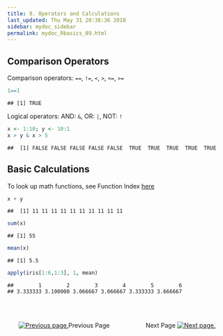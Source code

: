 ```yaml
---
title: 9. Operators and Calculations
last_updated: Thu May 31 20:38:36 2018
sidebar: mydoc_sidebar
permalink: mydoc_Rbasics_09.html
---
```


## Comparison Operators

Comparison operators: `==`, `!=`, `<`, `>`, `<=`, `>=`

```r
1==1
```

```
## [1] TRUE
```
Logical operators: AND: `&`, OR: `|`, NOT: `!`

```r
x <- 1:10; y <- 10:1
x > y & x > 5
```

```
##  [1] FALSE FALSE FALSE FALSE FALSE  TRUE  TRUE  TRUE  TRUE  TRUE
```

## Basic Calculations

To look up math functions, see Function Index [here](http://cran.at.r-project.org/doc/manuals/R-intro.html#Function-and-variable-index)

```r
x + y
```

```
##  [1] 11 11 11 11 11 11 11 11 11 11
```

```r
sum(x)
```

```
## [1] 55
```

```r
mean(x)
```

```
## [1] 5.5
```

```r
apply(iris[1:6,1:3], 1, mean) 
```

```
##        1        2        3        4        5        6 
## 3.333333 3.100000 3.066667 3.066667 3.333333 3.666667
```

<br><br><center><a href="mydoc_Rbasics_08.html"><img src="images/left_arrow.png" alt="Previous page."></a>Previous Page &nbsp; &nbsp; &nbsp; &nbsp; &nbsp; &nbsp; &nbsp; &nbsp; &nbsp; &nbsp; Next Page
<a href="mydoc_Rbasics_10.html"><img src="images/right_arrow.png" alt="Next page."></a></center>
